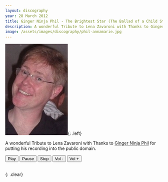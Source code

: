 ```yaml
---
layout: discography
year: 28 March 2012
title: Ginger Ninja Phil - The Brightest Star (The Ballad of a Child Star)
description: A wonderful Tribute to Lena Zavaroni with Thanks to Ginger Ninja Phil for putting his recording into the public domain. Click on the link to listen to the recording.
image: /assets/images/discography/phil-annamarie.jpg
---
```


![](/assets/images/discography/phil-annamarie.jpg){: .left}

A wonderful Tribute to Lena Zavaroni with Thanks to <a href="http://www.gingerninjarecords.co.uk/lenazavaroni.html">Ginger Ninja Phil</a> for putting his recording into the public domain.

<audio id="player" src="/assets/media/Th Brightest Star (The Ballad of a Child Star).mp3"></audio>
<div>
<button onclick="document.getElementById('player').play()">Play</button>
<button onclick="document.getElementById('player').pause()">Pause</button>
<button onclick="document.getElementById('player').pause(); document.getElementById('player').currentTime = 0;">Stop</button>
<button onclick="document.getElementById('player').volume -= 0.1">Vol -</button>
<button onclick="document.getElementById('player').volume += 0.1">Vol +</button>
</div>

<br />{: .clear}


